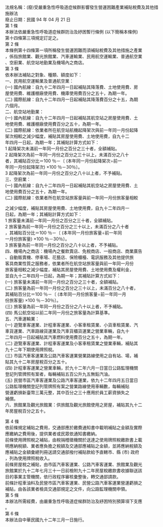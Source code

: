 法規名稱：(廢)受嚴重急性呼吸道症候群影響發生營運困難產業補貼稅費及其他措施辦法  
廢止日期：民國 94 年 04 月 21 日  
第 1 條  
本辦法依嚴重急性呼吸道症候群防治及紓困暫行條例 (以下簡稱本條例)  
第十四條第三項規定訂定之。  
第 2 條  
本條例第十四條第一項所稱發生營運困難而須補貼稅費及其他措施之產業  
，係指旅館業、觀光旅館業、汽車運輸業、民用航空運輸業、普通航空業  
、空廚業、航空站地勤業及機場內之商店。  
第 3 條  
依本辦法補貼之對象、種類、額度如下：  
一、民用航空運輸業及普通航空業：  
(一) 國內航線：自九十二年四月一日起補貼其降落費、土地使用費、房  
屋使用費、維護棚廠使用費、機庫使用費百分之五十，為期一年。  
(二) 國際航線：自九十二年四月一日起補貼其降落費百分之十五，為期  
六個月。  
二、航空站地勤業：  
(一) 國內航線：自九十二年四月一日起補貼其航空站之房屋使用費、土  
地使用費、維護棚廠使用費百分之五十，為期一年。  
(二) 國際航線：依業者所在航空站航機起降架次與前一年同一月份起降  
架次相較之減少幅度，補貼其房屋使用費、土地使用費，自九十二  
年四月一日起，為期一年；其補貼計算方式如下：  
1 起降架次未滿前一年同一月份之百分之三十者，全額補貼。  
2 起降架次為前一年同一月份之百分之三十以上，未滿百分之八十  
者，其補貼百分比＝100 ％－〔 (本年同一月份起降架次÷前一  
年同一月份起降架次) ×100 ％－30％〕。  
3 起降架次為前一年同一月份之百分之八十以上者，不予補貼。  
三、空廚業：  
(一) 國內航線：自九十二年四月一日起補貼其航空站之房屋使用費、土  
地使用費百分之五十，為期一年。  
(二) 國際航線：依業者所在航空站旅客量與前一年同一月份旅客量相較  


之減少幅度，補貼其房屋使用費、土地使用費，自九十二年四月一  
日起，為期一年；其補貼計算方式如下：  
1 旅客量未滿前一年同一月份之百分之三十者，全額補貼。  
2 旅客量為前一年同一月份之百分之三十以上，未滿百分之八十者  
，其補貼百分比＝100 ％－〔 (本年同一月份旅客量÷前一年同  
一月份旅客量) ×100 ％－30％〕。  
3 旅客量為前一年同一月份之百分之八十以上者，不予補貼。  
四、機場內之商店：機場內之餐飲賣店、免稅商店、一般商店、商業廣告  
、自動販賣機、停車場、花藝店、保險櫃檯、電訊服務及其他提供旅  
客具商業性質之服務者，依業者所在航空站旅客量與前一年同一月份  
旅客量相較之減少幅度，補貼其房屋使用費、土地使用費及權利金，  
並自九十二年四月一日起，為期一年；其補貼計算方式如下：  
(一) 旅客量未滿前一年同一月份之百分之三十者，全額補貼。  
(二) 旅客量為前一年同一月份之百分之三十以上，未滿百分之八十者，  
其補貼百分比＝100 ％－〔 (本年同一月份旅客量÷前一年同一月  
份旅客量) ×100 ％－30％〕。  
(三) 旅客量為前一年同一月份之百分之八十以上者，不予補貼。  
(四) 馬公航空站以前二年同一月份之旅客量為計算基準。  
五、汽車運輸業：  
(一) 遊覽車客運業、計程車客運業、小客車租賃業、小貨車租賃業、汽  
車貨運業、汽車路線貨運業及汽車貨櫃貨運業之營業車輛，自九十  
二年四月一日起補貼其汽車燃料使用費百分之五十，為期一年。  
(二) 遊覽車客運業、計程車客運業及小客車租賃業之營業車輛，補貼其  
九十二年下期使用牌照稅。  
(三) 市區汽車客運業及公路汽車客運業營業路線使用之自有站、場，補  
貼其九十二年房屋稅百分之五十。  
(四) 計程車客運業之營業車輛，於九十二年六月一日當日公路監理機關  
登記列管牌照有案者，每輛補貼五百公升九五無鉛汽油。  
(五) 民營市區汽車客運業及公路汽車客運業，依九十二年四月五日當日  
公路監理機關登記列管牌照有案之營業路線使用車輛數，每輛補貼  
營運虧損新臺幣三萬元整，其中百分之三十應用於員工薪資損失之  
補償。  
六、旅館業及觀光旅館業：供旅館及觀光旅館使用之房屋，補貼其九十二  
年房屋稅百分之五十。  


第 4 條  
依前條規定補貼之費用，交通部應於繳費通知書中載明補貼之金額及實際  
應繳納之費用後，提供業者或民眾依通知書繳納。  
前條使用牌照稅之補貼，由稅捐稽徵機關於送達之使用牌照稅繳款書上載  
明應納稅額、業者應負擔之稅額及交通部應補貼之金額，並將應納稅額及  
應補貼之金額彙總列冊送請交通部撥付補貼款給予直轄市、縣 (市) 政府  
，列為使用牌照稅收入。  
前條房屋稅之補貼，由市區汽車客運業、公路汽車客運業、旅館業及觀光  
旅館業於九十二年七月三十一日前檢附九十二年房屋稅繳款書收據聯送該  
目的事業主管機關，依行政程序審核彙整後，轉交通部請款。  
前條計程車油料及民營市區汽車客運業、民營公路汽車客運業營運虧損之  
補貼，由各該業者檢具交通部規定之文件，向公路監理機關申領。  
第 5 條  
本辦法所需經費，由嚴重急性呼吸道症候群防治及紓困特別預算項下支應  
。  
第 6 條  
本辦法自中華民國九十二年三月一日施行。  


